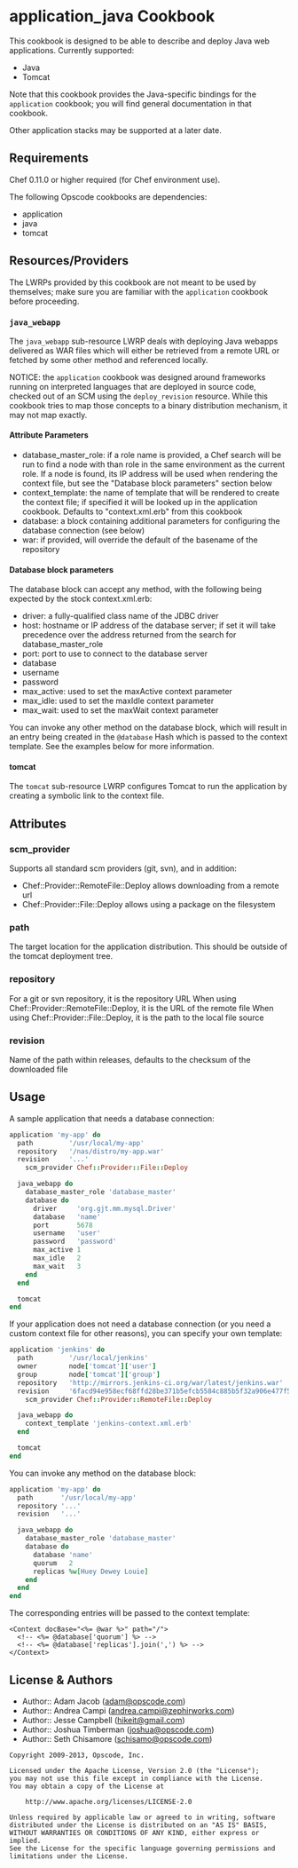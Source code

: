 application_java Cookbook
=========================
This cookbook is designed to be able to describe and deploy Java web applications. Currently supported:

- Java
- Tomcat

Note that this cookbook provides the Java-specific bindings for the `application` cookbook; you will find general documentation in that cookbook.

Other application stacks may be supported at a later date.


Requirements
------------
Chef 0.11.0 or higher required (for Chef environment use).

The following Opscode cookbooks are dependencies:

- application
- java
- tomcat


Resources/Providers
-------------------
The LWRPs provided by this cookbook are not meant to be used by themselves; make sure you are familiar with the `application` cookbook before proceeding.


### `java_webapp`
The `java_webapp` sub-resource LWRP deals with deploying Java webapps delivered as WAR files which will either be retrieved from a remote URL or fetched by some other method and referenced locally.

NOTICE: the `application` cookbook was designed around frameworks running on interpreted languages that are deployed in source code, checked out of an SCM using the `deploy_revision` resource. While this cookbook tries to map those concepts to a binary distribution mechanism, it may not map exactly.

#### Attribute Parameters
- database_master_role: if a role name is provided, a Chef search will be run to find a node with than role in the same environment as the current role. If a node is found, its IP address will be used when rendering the context file, but see the "Database block parameters" section below
- context_template: the name of template that will be rendered to create the context file; if specified it will be looked up in the application cookbook. Defaults to "context.xml.erb" from this cookbook
- database: a block containing additional parameters for configuring the database connection (see below)
- war: if provided, will override the default of the basename of the repository

#### Database block parameters
The database block can accept any method, with the following being expected by the stock context.xml.erb:

- driver: a fully-qualified class name of the JDBC driver
- host: hostname or IP address of the database server; if set it will take precedence over the address returned from the search for database_master_role
- port: port to use to connect to the database server
- database
- username
- password
- max_active: used to set the maxActive context parameter
- max_idle: used to set the maxIdle context parameter
- max_wait: used to set the maxWait context parameter

You can invoke any other method on the database block, which will result in an entry being created in the `@database` Hash which is passed to the context template. See the examples below for more information.

#### tomcat
The `tomcat` sub-resource LWRP configures Tomcat to run the application by creating a symbolic link to the context file.


Attributes
----------
### scm_provider
Supports all standard scm providers (git, svn), and in addition:
*	Chef::Provider::RemoteFile::Deploy allows downloading from a remote url
*	Chef::Provider::File::Deploy allows using a package on the filesystem

### path
The target location for the application distribution. This should be outside of the tomcat deployment tree.

### repository
For a git or svn repository, it is the repository URL
When using Chef::Provider::RemoteFile::Deploy, it is the URL of the remote file
When using Chef::Provider::File::Deploy, it is the path to the local file source

### revision
Name of the path within releases, defaults to the checksum of the downloaded file


Usage
-----
A sample application that needs a database connection:

```ruby
application 'my-app' do
  path         '/usr/local/my-app'
  repository   '/nas/distro/my-app.war'
  revision     '...'
	scm_provider Chef::Provider::File::Deploy

  java_webapp do
    database_master_role 'database_master'
    database do
      driver     'org.gjt.mm.mysql.Driver'
      database   'name'
      port       5678
      username   'user'
      password   'password'
      max_active 1
      max_idle   2
      max_wait   3
    end
  end

  tomcat
end
```

If your application does not need a database connection (or you need a custom context file for other reasons), you can specify your own template:

```ruby
application 'jenkins' do
  path         '/usr/local/jenkins'
  owner        node['tomcat']['user']
  group        node['tomcat']['group']
  repository   'http://mirrors.jenkins-ci.org/war/latest/jenkins.war'
  revision     '6facd94e958ecf68ffd28be371b5efcb5584c885b5f32a906e477f5f62bdb518-1'
	scm_provider Chef::Provider::RemoteFile::Deploy

  java_webapp do
    context_template 'jenkins-context.xml.erb'
  end

  tomcat
end
```

You can invoke any method on the database block:

```ruby
application 'my-app' do
  path       '/usr/local/my-app'
  repository '...'
  revision   '...'

  java_webapp do
    database_master_role 'database_master'
    database do
      database 'name'
      quorum   2
      replicas %w[Huey Dewey Louie]
    end
  end
end
```

The corresponding entries will be passed to the context template:

```erb
<Context docBase="<%= @war %>" path="/">
  <!-- <%= @database['quorum'] %> -->
  <!-- <%= @database['replicas'].join(',') %> -->
</Context>
```

License & Authors
-----------------
- Author:: Adam Jacob (adam@opscode.com)
- Author:: Andrea Campi (andrea.campi@zephirworks.com)
- Author:: Jesse Campbell (hikeit@gmail.com)
- Author:: Joshua Timberman (joshua@opscode.com)
- Author:: Seth Chisamore (schisamo@opscode.com)

```text
Copyright 2009-2013, Opscode, Inc.

Licensed under the Apache License, Version 2.0 (the "License");
you may not use this file except in compliance with the License.
You may obtain a copy of the License at

    http://www.apache.org/licenses/LICENSE-2.0

Unless required by applicable law or agreed to in writing, software
distributed under the License is distributed on an "AS IS" BASIS,
WITHOUT WARRANTIES OR CONDITIONS OF ANY KIND, either express or implied.
See the License for the specific language governing permissions and
limitations under the License.
```
